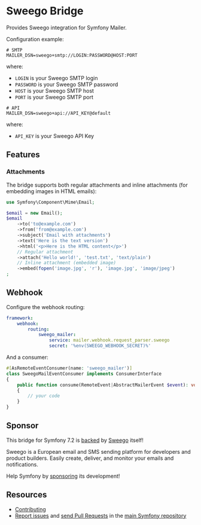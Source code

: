 Sweego Bridge
=============

Provides Sweego integration for Symfony Mailer.

Configuration example:

```env
# SMTP
MAILER_DSN=sweego+smtp://LOGIN:PASSWORD@HOST:PORT
```

where:
 - `LOGIN` is your Sweego SMTP login
 - `PASSWORD` is your Sweego SMTP password
 - `HOST` is your Sweego SMTP host
 - `PORT` is your Sweego SMTP port

```env
# API
MAILER_DSN=sweego+api://API_KEY@default
```

where:
 - `API_KEY` is your Sweego API Key

Features
--------

### Attachments

The bridge supports both regular attachments and inline attachments (for embedding images in HTML emails):

```php
use Symfony\Component\Mime\Email;

$email = new Email();
$email
    ->to('to@example.com')
    ->from('from@example.com')
    ->subject('Email with attachments')
    ->text('Here is the text version')
    ->html('<p>Here is the HTML content</p>')
    // Regular attachment
    ->attach('Hello world!', 'test.txt', 'text/plain')
    // Inline attachment (embedded image)
    ->embed(fopen('image.jpg', 'r'), 'image.jpg', 'image/jpeg')
;
```

Webhook
-------

Configure the webhook routing:

```yaml
framework:
    webhook:
        routing:
            sweego_mailer:
                service: mailer.webhook.request_parser.sweego
                secret: '%env(SWEEGO_WEBHOOK_SECRET)%'
```

And a consumer:

```php
#[AsRemoteEventConsumer(name: 'sweego_mailer')]
class SweegoMailEventConsumer implements ConsumerInterface
{
    public function consume(RemoteEvent|AbstractMailerEvent $event): void
    {
        // your code
    }
}
```

Sponsor
-------

This bridge for Symfony 7.2 is [backed][1] by [Sweego][2] itself!

Sweego is a European email and SMS sending platform for developers and product builders.
Easily create, deliver, and monitor your emails and notifications.

Help Symfony by [sponsoring][3] its development!

Resources
---------

 * [Contributing](https://symfony.com/doc/current/contributing/index.html)
 * [Report issues](https://github.com/symfony/symfony/issues) and
   [send Pull Requests](https://github.com/symfony/symfony/pulls)
   in the [main Symfony repository](https://github.com/symfony/symfony)

[1]: https://symfony.com/backers
[2]: https://www.sweego.io/
[3]: https://symfony.com/sponsor
